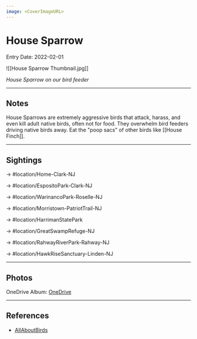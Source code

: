 ```yaml
---
image: <CoverImageURL>
---
```


# House Sparrow
Entry Date: 2022-02-01

![[House Sparrow Thumbnail.jpg]]

*House Sparrow on our bird feeder*

---------------------------------------------------------------
## Notes
House Sparrows are extremely aggressive birds that attack, harass, and even kill adult native birds, often not for food. They overwhelm bird feeders driving native birds away. Eat the "poop sacs" of other birds like [[House Finch]].

---------------------------------------------------------------
## Sightings

-> #location/Home-Clark-NJ

-> #location/EspositoPark-Clark-NJ

-> #location/WarinancoPark-Roselle-NJ

-> #location/Morristown-PatriotTrail-NJ 

-> #location/HarrimanStatePark 

-> #location/GreatSwampRefuge-NJ 

-> #location/RahwayRiverPark-Rahway-NJ 

-> #location/HawkRiseSanctuary-Linden-NJ 

---------------------------------------------------------------
## Photos
OneDrive Album: [OneDrive](https://1drv.ms/u/s!AvaIuMdCo_w-xgup82OYqGZkRfMU?e=TY08pp)

---------------------------------------------------------------
## References
- [AllAboutBirds](https://www.allaboutbirds.org/guide/House_Sparrow/overview)